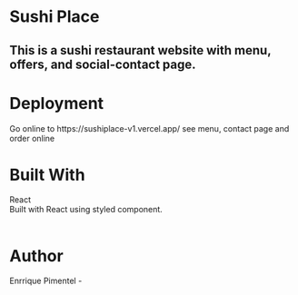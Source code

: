<h1>Sushi Place</h1>

<h2>This is a sushi restaurant website with menu, offers, and social-contact page. </h2>

<h1>Deployment</h1>
<p>Go online to https://sushiplace-v1.vercel.app/ see menu, contact page and order online <p>
  
 
  

<h1>Built With</h1>
<p>React<br>
  Built with React using styled component. <br>
<br><p>



<h1>Author</h1>
<p>Enrrique Pimentel -
